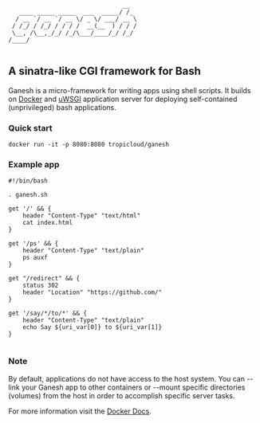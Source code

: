 
```
                                __  
   ____ _____ _____  ___  _____/ /_ 
  / __ `/ __ `/ __ \/ _ \/ ___/ __ \
 / /_/ / /_/ / / / /  __(__  ) / / /
 \__, /\__,_/_/ /_/\___/____/_/ /_/ 
/____/                              
                                  
```                                                  

## A sinatra-like CGI framework for Bash

Ganesh is a micro-framework for writing apps using shell scripts. It builds on [Docker](https://www.docker.com/) and [uWSGI](https://github.com/unbit/uwsgi) application server for deploying self-contained (unprivileged) bash applications. 

### Quick start

```
docker run -it -p 8080:8080 tropicloud/ganesh
```


### Example app

```shell
#!/bin/bash

. ganesh.sh

get '/' && {
    header "Content-Type" "text/html"
	cat index.html
}

get '/ps' && {
    header "Content-Type" "text/plain"
	ps auxf
}

get "/redirect" && {
 	status 302
    header "Location" "https://github.com/"
}

get '/say/*/to/*' && {
    header "Content-Type" "text/plain"
	echo Say ${uri_var[0]} to ${uri_var[1]}
}
    
```

### Note

By default, applications do not have access to the host system. You can --link your Ganesh app to other containers or --mount specific directories (volumes) from the host in order to accomplish specific server tasks.

For more information visit the [Docker Docs](https://docs.docker.com/).
